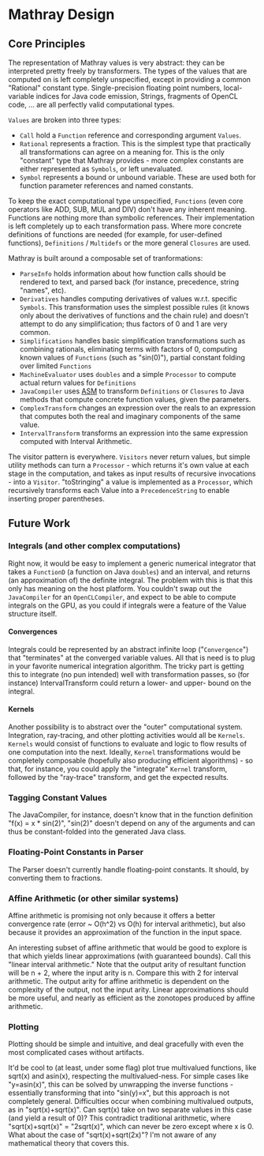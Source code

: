 # Mathray Design

## Core Principles

The representation of Mathray values is very abstract: they can be interpreted pretty freely by transformers.  The types of the values that are computed on is left completely unspecified, except in providing a common "Rational" constant type.  Single-precision floating point numbers, local-variable indices for Java code emission, Strings, fragments of OpenCL code, ... are all perfectly valid computational types.

<code>Values</code> are broken into three types:

* <code>Call</code> hold a <code>Function</code> reference and corresponding argument <code>Values</code>.
* <code>Rational</code> represents a fraction.  This is the simplest type that practically all transformations can agree on a meaning for.  This is the only "constant" type that Mathray provides - more complex constants are either represented as <code>Symbols</code>, or left unevaluated.
* <code>Symbol</code> represents a bound or unbound variable.  These are used both for function parameter references and named constants.

To keep the exact computational type unspecified, <code>Functions</code> (even core operators like ADD, SUB, MUL and DIV) don't have any inherent meaning.  Functions are nothing more than symbolic references.  Their implementation is left completely up to each transformation pass.  Where more concrete definitions of functions are needed (for example, for user-defined functions), <code>Definitions</code> / <code>Multidefs</code> or the more general <code>Closures</code> are used.

Mathray is built around a composable set of tranformations:

* <code>ParseInfo</code> holds information about how function calls should be rendered to text, and parsed back (for instance, precedence, string "names", etc).
* <code>Derivatives</code> handles computing derivatives of values w.r.t. specific <code>Symbols</code>.  This transformation uses the simplest possible rules (it knows only about the derivatives of functions and the chain rule) and doesn't attempt to do any simplification; thus factors of 0 and 1 are very common.
* <code>Simplifications</code> handles basic simplification transformations such as combining rationals, eliminating terms with factors of 0, computing known values of <code>Functions</code> (such as "sin(0)"), partial constant folding over limited <code>Functions</code>
* <code>MachineEvaluator</code> uses <code>doubles</code> and a simple <code>Processor</code> to compute actual return values for <code>Definitions</code>
* <code>JavaCompiler</code> uses [ASM](http://asm.ow2.org/) to transform <code>Definitions</code> or <code>Closures</code> to Java methods that compute concrete function values, given the parameters.
* <code>ComplexTransform</code> changes an expression over the reals to an expression that computes both the real and imaginary components of the same value.
* <code>IntervalTransform</code> transforms an expression into the same expression computed with Interval Arithmetic.

The visitor pattern is everywhere.  <code>Visitors</code> never return values, but simple utility methods can turn a <code>Processor</code> - which returns it's own value at each stage in the computation, and takes as input results of recursive invocations - into a <code>Visitor</code>.  "toStringing" a value is implemented as a <code>Processor</code>, which recursively transforms each Value into a <code>PrecedenceString</code> to enable inserting proper parentheses.

## Future Work

### Integrals (and other complex computations)

Right now, it would be easy to implement a generic numerical integrator that takes a <code>FunctionD</code> (a function on Java <code>doubles</code>) and an interval, and returns (an approximation of) the definite integral.  The problem with this is that this only has meaning on the host platform.  You couldn't swap out the <code>JavaCompiler</code> for an <code>OpenCLCompiler</code>, and expect to be able to compute integrals on the GPU, as you could if integrals were a feature of the Value structure itself.

#### Convergences

Integrals could be represented by an abstract infinite loop ("<code>Convergence</code>") that "terminates" at the converged variable values.  All that is need is to plug in your favorite numerical integration algorithm.  The tricky part is getting this to integrate (no pun intended) well with transformation passes, so (for instance) IntervalTransform could return a lower- and upper- bound on the integral.

#### Kernels

Another possibility is to abstract over the "outer" computational system.  Integration, ray-tracing, and other plotting activities would all be <code>Kernels</code>.  <code>Kernels</code> would consist of functions to evaluate and logic to flow results of one computation into the next.  Ideally, <code>Kernel</code> transformations would be completely composable (hopefully also producing efficient algorithms) - so that, for instance, you could apply the "integrate" <code>Kernel</code> transform, followed by the "ray-trace" transform, and get the expected results.

### Tagging Constant Values

The JavaCompiler, for instance, doesn't know that in the function definition "f(x) = x * sin(2)", "sin(2)" doesn't depend on any of the arguments and can thus be constant-folded into the generated Java class.

### Floating-Point Constants in Parser

The Parser doesn't currently handle floating-point constants.  It should, by converting them to fractions.

### Affine Arithmetic (or other similar systems)

Affine arithmetic is promising not only because it offers a better convergence rate (error ~ O(h^2) vs O(h) for interval arithmetic), but also because it provides an approximation of the function in the input space.

An interesting subset of affine arithmetic that would be good to explore is that which yields linear approximations (with guaranteed bounds).  Call this "linear interval arithmetic." Note that the output arity of resultant function will be n + 2, where the input arity is n.  Compare this with 2 for interval arithmetic.  The output arity for affine arithmetic is dependent on the complexity of the output, not the input arity.  Linear approximations should be more useful, and nearly as efficient as the zonotopes produced by affine arithmetic.

### Plotting

Plotting should be simple and intuitive, and deal gracefully with even the most complicated cases without artifacts.

It'd be cool to (at least, under some flag) plot true multivalued functions, like sqrt(x) and asin(x), respecting the multivalued-ness.  For simple cases like "y=asin(x)", this can be solved by unwrapping the inverse functions - essentially transforming that into "sin(y)=x", but this approach is not completely general.  Difficulties occur when combining multivalued outputs, as in "sqrt(x)+sqrt(x)". Can sqrt(x) take on two separate values in this case (and yield a result of 0)?  This contradict traditional arithmetic, where "sqrt(x)+sqrt(x)" = "2sqrt(x)", which can never be zero except where x is 0.  What about the case of "sqrt(x)+sqrt(2x)"?  I'm not aware of any mathematical theory that covers this.

